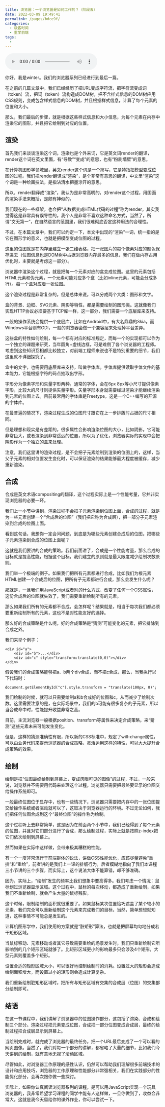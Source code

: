 ```yaml
---
title: 浏览器：一个浏览器是如何工作的？（阶段五）
date: 2022-03-09 19:49:41
permalink: /pages/bdce9f/
categories:
  - 极客时间
  - 重学前端
tags:
  - 
---
```

<audio title="浏览器：一个浏览器是如何工作的？（阶段五）" src="https://static001.geekbang.org/resource/audio/ac/2b/ace04adb813dd27c56805ed9a234e72b.mp3" controls="controls"></audio> 
<p>你好，我是winter。我们的浏览器系列已经进行到最后一篇。</p><p>在之前的几篇文章中，我们已经经历了把URL变成字符流，把字符流变成词（token）流，把词（token）流构造成DOM树，把不含样式信息的DOM树应用CSS规则，变成包含样式信息的DOM树，并且根据样式信息，计算了每个元素的位置和大小。</p><p>那么，我们最后的步骤，就是根据这些样式信息和大小信息，为每个元素在内存中渲染它的图形，并且把它绘制到对应的位置。</p><h2>渲染</h2><p>首先我们来谈谈渲染这个词，渲染也是个外来词，它是英文词render的翻译，render这个词在英文里面，有“导致”“变成”的意思，也有“粉刷墙壁”的意思。</p><p>在计算机图形学领域里，英文render这个词是一个简写，它是特指把模型变成位图的过程。我们把render翻译成“渲染”，是个非常有意思的翻译，中文里“渲染”这个词是一种绘画技法，是指沾清水把墨涂开的意思。</p><p>所以，render翻译成“渲染”，我认为是非常高明的，对render这个过程，用国画的渲染手法来概括，是颇有神似的。</p><p>我们现在的一些框架，也会把“从数据变成HTML代码的过程”称为render，其实我觉得这是非常具有误导性的，我个人是非常不喜欢这种命名方式，当然了，所谓“文无第一”，在自然语言的范围里，我们很难彻底否定这种用法的合理性。</p><!-- [[[read_end]]] --><p>不过，在本篇文章中，我们可以约定一下，本文中出现的“渲染”一词，统一指的是它在图形学的意义，也就是把模型变成位图的过程。</p><p>这里的位图就是在内存里建立一张二维表格，把一张图片的每个像素对应的颜色保存进去（位图信息也是DOM树中占据浏览器内存最多的信息，我们在做内存占用优化时，主要就是考虑这一部分）。</p><p>浏览器中渲染这个过程，就是把每一个元素对应的盒变成位图。这里的元素包括HTML元素和伪元素，一个元素可能对应多个盒（比如inline元素，可能会分成多行）。每一个盒对应着一张位图。</p><p>这个渲染过程是非常复杂的，但是总体来说，可以分成两个大类：图形和文字。</p><p>盒的背景、边框、SVG元素、阴影等特性，都是需要绘制的图形类。这就像我们实现HTTP协议必须要基于TCP库一样，这一部分，我们需要一个底层库来支持。</p><p>一般的操作系统会提供一个底层库，比如在Android中，有大名鼎鼎的Skia，而Windows平台则有GDI，一般的浏览器会做一个兼容层来处理掉平台差异。</p><p>这些盒的特性如何绘制，每一个都有对应的标准规定，而每一个的实现都可以作为一个独立的课题来研究，当年圆角+虚线边框，可是难倒了各个浏览器的工程师。考虑到这些知识互相都比较独立，对前端工程师来说也不是特别重要的细节，我们这里就不详细探究了。</p><p>盒中的文字，也需要用底层库来支持，叫做字体库。字体库提供读取字体文件的基本能力，它能根据字符的码点抽取出字形。</p><p>字形分为像素字形和矢量字形两种。通常的字体，会在6px 8px等小尺寸提供像素字形，比较大的尺寸则提供矢量字形。矢量字形本身就需要经过渲染才能继续渲染到元素的位图上去。目前最常用的字体库是Freetype，这是一个C++编写的开源的字体库。</p><p>在最普遍的情况下，渲染过程生成的位图尺寸跟它在上一步排版时占据的尺寸相同。</p><p>但是理想和现实是有差距的，很多属性会影响渲染位图的大小，比如阴影，它可能非常巨大，或者渲染到非常遥远的位置，所以为了优化，浏览器实际的实现中会把阴影作为一个独立的盒来处理。</p><p>注意，我们这里讲的渲染过程，是不会把子元素绘制到渲染的位图上的，这样，当父子元素的相对位置发生变化时，可以保证渲染的结果能够最大程度被缓存，减少重新渲染。</p><h2>合成</h2><p>合成是英文术语compositing的翻译，这个过程实际上是一个性能考量，它并非实现浏览器的必要一环。</p><p>我们上一小节中讲到，渲染过程不会把子元素渲染到位图上面，合成的过程，就是为一些元素创建一个“合成后的位图”（我们把它称为合成层），把一部分子元素渲染到合成的位图上面。</p><p>看到这句话，我想你一定会问问题，到底是为哪些元素创建合成后的位图，把哪些子元素渲染到合成的位图上面呢？</p><p>这就是我们要讲的合成的策略。我们前面讲了，合成是一个性能考量，那么合成的目标就是提高性能，根据这个目标，我们建立的原则就是最大限度减少绘制次数原则。</p><p>我们举一个极端的例子。如果我们把所有元素都进行合成，比如我们为根元素HTML创建一个合成后的位图，把所有子元素都进行合成，那么会发生什么呢？</p><p>那就是，一旦我们用JavaScript或者别的什么方式，改变了任何一个CSS属性，这份合成后的位图就失效了，我们需要重新绘制所有的元素。</p><p>那么如果我们所有的元素都不合成，会怎样呢？结果就是，相当于每次我们都必须要重新绘制所有的元素，这也不是对性能友好的选择。</p><p>那么好的合成策略是什么呢，好的合成策略是“猜测”可能变化的元素，把它排除到合成之外。</p><p>我们来举个例子：</p><pre><code>&lt;div id=&quot;a&quot;&gt;
    &lt;div id=&quot;b&quot;&gt;...&lt;/div&gt;
    &lt;div id=&quot;c&quot; style=&quot;transform:translate(0,0)&quot;&gt;&lt;/div&gt;
&lt;/div&gt;
</code></pre><p>假设我们的合成策略能够把a、b两个div合成，而不把c合成，那么，当我执行以下代码时：</p><pre><code>document.getElementById(&quot;c&quot;).style.transform = &quot;translate(100px, 0)&quot;;
</code></pre><p>我们绘制的时候，就可以只需要绘制a和b合成好的位图和c，从而减少了绘制次数。这里需要注意的是，在实际场景中，我们的b可能有很多复杂的子元素，所以当合成命中时，性能提升收益非常之高。</p><p>目前，主流浏览器一般根据position、transform等属性来决定合成策略，来“猜测”这些元素未来可能发生变化。</p><p>但是，这样的猜测准确性有限，所以新的CSS标准中，规定了will-change属性，可以由业务代码来提示浏览器的合成策略，灵活运用这样的特性，可以大大提升合成策略的效果。</p><h2>绘制</h2><p>绘制是把“位图最终绘制到屏幕上，变成肉眼可见的图像”的过程，不过，一般来说，浏览器并不需要用代码来处理这个过程，浏览器只需要把最终要显示的位图交给操作系统即可。</p><p>一般最终位图位于显存中，也有一些情况下，浏览器只需要把内存中的一张位图提交给操作系统或者驱动就可以了，这取决于浏览器运行的环境。不过无论如何，我们把任何位图合成到这个“最终位图”的操作称为绘制。</p><p>这个过程听上去非常简单，这是因为在前面两个小节中，我们已经得到了每个元素的位图，并且对它们部分进行了合成，那么绘制过程，实际上就是按照z-index把它们依次绘制到屏幕上。</p><p>然而如果在实际中这样做，会带来极其糟糕的性能。</p><p>有一个一度非常流行于前端群体的说法，讲做CSS性能优化，应该尽量避免“重排”和“重绘”，前者讲的是我们上一课的排版行为，后者模糊地指向了我们本课程三小节讲的三个步骤，而实际上，这个说法大体不能算错，却不够准确。</p><p>因为，实际上，“绘制”发生的频率比我们想象中要高得多。我们考虑一个情况：鼠标划过浏览器显示区域。这个过程中，鼠标的每次移动，都造成了重新绘制，如果我们不重新绘制，就会产生大量的鼠标残影。</p><p>这个时候，限制绘制的面积就很重要了。如果鼠标某次位置恰巧遮盖了某个较小的元素，我们完全可以重新绘制这个元素来完成我们的目标，当然，简单想想就知道，这种事情不可能总是发生的。</p><p>计算机图形学中，我们使用的方案就是“脏矩形”算法，也就是把屏幕均匀地分成若干矩形区域。</p><p>当鼠标移动、元素移动或者其它导致需要重绘的场景发生时，我们只重新绘制它所影响到的几个矩形区域就够了。比矩形区域更小的影响最多只会涉及4个矩形，大型元素则覆盖多个矩形。</p><p>设置合适的矩形区域大小，可以很好地控制绘制时的消耗。设置过大的矩形会造成绘制面积增大，而设置过小的矩形则会造成计算复杂。</p><p>我们重新绘制脏矩形区域时，把所有与矩形区域有交集的合成层（位图）的交集部分绘制即可。</p><h2>结语</h2><p>在这一节课程中，我们讲解了浏览器中的位图操作部分，这包括了渲染、合成和绘制三个部分。渲染过程把元素变成位图，合成把一部分位图变成合成层，最终的绘制过程把合成层显示到屏幕上。</p><p>当绘制完成时，就完成了浏览器的最终任务，把一个URL最后变成了一个可以看的网页图像。当然了，我们对每一个部分的讲解，都省略了大量的细节，比如我们今天讲到的绘制，就有意地无视了滚动区域。</p><p>尽管如此，对浏览器工作原理的感性认识，仍然可以帮助我们理解很多前端技术的设计和应用技巧，浏览器的工作原理和性能部分非常强相关，我们在实践部分的性能优化部分，会再次跟你做一些探讨。</p><p>实际上，如果你认真阅读浏览器系列的课程，是可以用JavaScript实现一个玩具浏览器的，我非常希望学习课程的同学中能有人这样做，一旦你做到了，收益会非常大。这就是我今天留给你的课外作业，你可以尝试一下。</p><p></p>